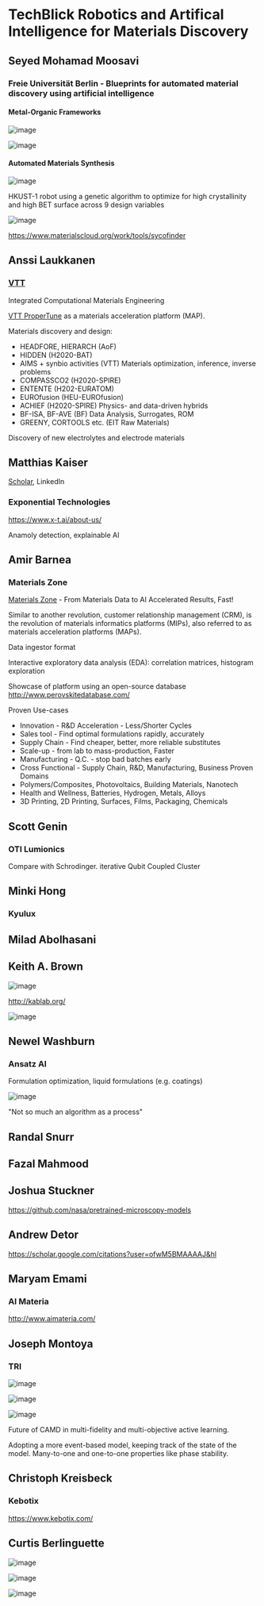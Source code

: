 # TechBlick Robotics and Artifical Intelligence for Materials Discovery

## Seyed Mohamad Moosavi
### Freie Universität Berlin - Blueprints for automated material discovery using artificial intelligence

#### Metal-Organic Frameworks

![image](https://user-images.githubusercontent.com/45469701/174066472-d38ee231-49bc-4795-a772-01cbd272cbbe.png)

![image](https://user-images.githubusercontent.com/45469701/174066623-c96cea4c-4cdb-46ff-b15c-386b481a6661.png)

#### Automated Materials Synthesis
![image](https://user-images.githubusercontent.com/45469701/174066799-c920c4b8-2298-4ae0-aca2-44ac453a29a4.png)

HKUST-1 robot using a genetic algorithm to optimize for high crystallinity and high BET surface across 9 design variables

![image](https://user-images.githubusercontent.com/45469701/174067175-69d69464-775b-4c4f-a27f-ac6dee275f81.png)

https://www.materialscloud.org/work/tools/sycofinder


## Anssi Laukkanen
### [VTT](https://www.vttresearch.com/)

Integrated Computational Materials Engineering

[VTT ProperTune](https://www.vttresearch.com/en/ourservices/computational-material-design-vtt-propertune) as a materials acceleration platform (MAP).

Materials discovery and design:
- HEADFORE, HIERARCH (AoF)
- HIDDEN (H2020-BAT)
- AIMS + synbio activities (VTT)
Materials optimization, inference, inverse problems
- COMPASSCO2 (H2020-SPIRE)
- ENTENTE (H202-EURATOM)
- EUROfusion (HEU-EUROfusion)
- ACHIEF (H2020-SPIRE)
Physics- and data-driven hybrids
- BF-ISA, BF-AVE (BF)
Data Analysis, Surrogates, ROM
- GREENY, CORTOOLS etc. (EIT Raw Materials)

Discovery of new electrolytes and electrode materials

## Matthias Kaiser
[Scholar](https://scholar.google.com/citations?user=apm1khkAAAAJ&hl), LinkedIn
### Exponential Technologies

https://www.x-t.ai/about-us/

Anamoly detection, explainable AI

## Amir Barnea

### Materials Zone

[Materials Zone](https://www.materials.zone/) - From Materials Data to AI Accelerated Results, Fast!

Similar to another revolution, customer relationship management (CRM), is the revolution of materials informatics platforms (MIPs), also referred to as materials acceleration platforms (MAPs).

Data ingestor format

Interactive exploratory data analysis (EDA): correlation matrices, histogram exploration

Showcase of platform using an open-source database http://www.perovskitedatabase.com/

Proven Use-cases 
- Innovation - R&D Acceleration - Less/Shorter Cycles 
- Sales tool - Find optimal formulations rapidly, accurately 
- Supply Chain - Find cheaper, better, more reliable substitutes 
- Scale-up - from lab to mass-production, Faster 
- Manufacturing - Q.C. - stop bad batches early 
- Cross Functional - Supply Chain, R&D, Manufacturing, Business 
Proven Domains 
- Polymers/Composites, Photovoltaics, Building Materials, Nanotech 
- Health and Wellness, Batteries, Hydrogen, Metals, Alloys 
- 3D Printing, 2D Printing, Surfaces, Films, Packaging, Chemicals

## Scott Genin
### OTI Lumionics

Compare with Schrodinger. iterative Qubit Coupled Cluster

## Minki Hong
### Kyulux

## Milad Abolhasani

## Keith A. Brown

![image](https://user-images.githubusercontent.com/45469701/174089032-50d7a7c4-e79a-4745-a8d0-6b5d192ba3b3.png)

http://kablab.org/

![image](https://user-images.githubusercontent.com/45469701/174089435-2750b29d-a839-413f-af65-2222edaba16f.png)

## Newel Washburn
### Ansatz AI

Formulation optimization, liquid formulations (e.g. coatings)

![image](https://user-images.githubusercontent.com/45469701/174092831-3d60219b-b311-4963-8e32-6be28dc7fd1e.png)

"Not so much an algorithm as a process"

## Randal Snurr

## Fazal Mahmood

## Joshua Stuckner

https://github.com/nasa/pretrained-microscopy-models

## Andrew Detor

https://scholar.google.com/citations?user=ofwM5BMAAAAJ&hl

## Maryam Emami
### AI Materia

http://www.aimateria.com/

## Joseph Montoya
### TRI
![image](https://user-images.githubusercontent.com/45469701/174120804-0ce72e7f-2e5f-44ef-9259-036c5d5292ab.png)

![image](https://user-images.githubusercontent.com/45469701/174121425-3d237b8c-98e0-46dc-8f76-1dd63e99ad45.png)

![image](https://user-images.githubusercontent.com/45469701/174122285-a76875d5-5a79-43dd-9724-f31f0fece1fb.png)

Future of CAMD in multi-fidelity and multi-objective active learning.

Adopting a more event-based model, keeping track of the state of the model. Many-to-one and one-to-one properties like phase stability.

## Christoph Kreisbeck
### Kebotix

https://www.kebotix.com/


## Curtis Berlinguette
![image](https://user-images.githubusercontent.com/45469701/174129267-f6601952-e99d-49ec-86c3-e86f58773395.png)

![image](https://user-images.githubusercontent.com/45469701/174129451-cd38b253-3ed0-40d0-9e83-a7324d416ea9.png)

![image](https://user-images.githubusercontent.com/45469701/174129606-b6626646-74cc-4203-9eff-f4160d720dc1.png)
